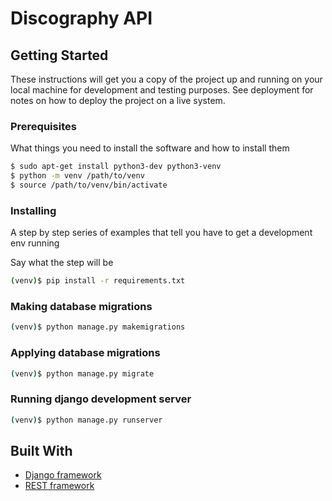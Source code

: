 # Discography API

## Getting Started

These instructions will get you a copy of the project up and running on your local machine for development and testing purposes. See deployment for notes on how to deploy the project on a live system.

### Prerequisites

What things you need to install the software and how to install them

```bash
$ sudo apt-get install python3-dev python3-venv
$ python -m venv /path/to/venv
$ source /path/to/venv/bin/activate
```

### Installing

A step by step series of examples that tell you have to get a development env running

Say what the step will be

```bash
(venv)$ pip install -r requirements.txt
```

### Making database migrations

```bash
(venv)$ python manage.py makemigrations
```

### Applying database migrations

```bash
(venv)$ python manage.py migrate
```

### Running django development server

```bash
(venv)$ python manage.py runserver
```



## Built With

* [Django framework](https://www.djangoproject.com/)
* [REST framework](http://www.django-rest-framework.org/)

